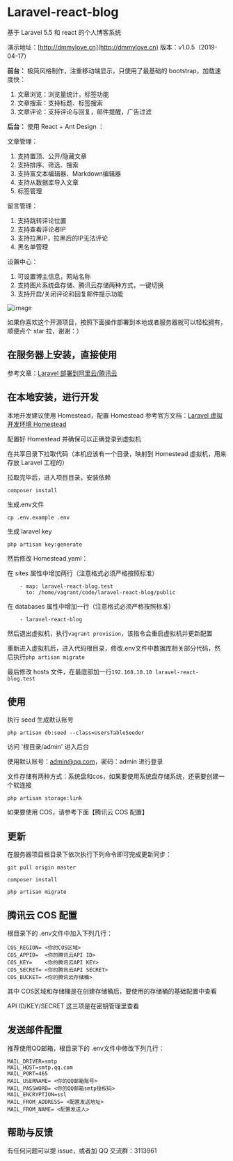 # Laravel-react-blog

基于 Laravel 5.5 和 react 的个人博客系统

演示地址：[http://dmmylove.cn](http://dmmylove.cn)
版本：v1.0.5（2019-04-17）

**前台：** 极简风格制作，注重移动端显示，只使用了最基础的 bootstrap，加载速度快：
1. 文章浏览：浏览量统计，标签功能
2. 文章搜索：支持标题、标签搜索
3. 文章评论：支持评论与回复，邮件提醒，广告过滤

**后台：** 使用 React + Ant Design ：

文章管理：
1. 支持置顶、公开/隐藏文章
2. 支持排序、筛选、搜索
3. 支持富文本编辑器、Markdown编辑器
4. 支持从数据库导入文章
5. 标签管理

留言管理：
1. 支持跳转评论位置
2. 支持查看评论者IP
3. 支持拉黑IP，拉黑后的IP无法评论
4. 黑名单管理

设置中心：
1. 可设置博主信息，网站名称
2. 支持图片系统盘存储、腾讯云存储两种方式，一键切换
3. 支持开启/关闭评论和回复邮件提示功能

![image](https://user-images.githubusercontent.com/19741140/49372628-430cb100-f736-11e8-88af-8e8a5db97539.png)

如果你喜欢这个开源项目，按照下面操作部署到本地或者服务器就可以轻松拥有，顺便点个 star 拉，谢谢：）

## 在服务器上安装，直接使用

参考文章：[Laravel 部署到阿里云/腾讯云](http://dmmylove.cn/articles/12)

## 在本地安装，进行开发

本地开发建议使用 Homestead，配置 Homestead 参考官方文档：[Laravel 虚拟开发环境 Homestead](https://laravel-china.org/docs/laravel/5.5/homestead/1285)

配置好 Homestead 并确保可以正确登录到虚拟机

在共享目录下拉取代码（本机应该有一个目录，映射到 Homestead 虚拟机，用来存放 Laravel 工程的）

拉取完毕后，进入项目目录，安装依赖

```
composer install
```

生成.env文件

```
cp .env.example .env
```

生成 laravel key

```
php artisan key:generate
```

然后修改 Homestead.yaml：

在 sites 属性中增加两行（注意格式必须严格按照标准）
```
    - map: laravel-react-blog.test
      to: /home/vagrant/code/laravel-react-blog/public
```
在 databases 属性中增加一行（注意格式必须严格按照标准）
```
    - laravel-react-blog
```

然后退出虚拟机，执行`vagrant provision`，该指令会重启虚拟机并更新配置

重新进入虚拟机后，进入代码根目录，修改.env文件中数据库相关部分代码，然后执行`php artisan migrate`

最后修改 hosts 文件，在最底部加一行`192.168.10.10 laravel-react-blog.test`

## 使用

执行 seed 生成默认账号

```
php artisan db:seed --class=UsersTableSeeder
```

访问 '根目录/admin' 进入后台

使用默认账号：admin@qq.com，密码：admin 进行登录

文件存储有两种方式：系统盘和cos，如果要使用系统盘存储系统，还需要创建一个软连接

```
php artisan storage:link
```

如果要使用 COS，请参考下面【腾讯云 COS 配置】

## 更新

在服务器项目根目录下依次执行下列命令即可完成更新同步：

```
git pull origin master

composer install

php artisan migrate
```

## 腾讯云 COS 配置

根目录下的 .env文件中加入下列几行：

```
COS_REGION= <你的COS区域>
COS_APPID=  <你的腾讯云API ID>
COS_KEY=    <你的腾讯云API KEY>
COS_SECRET= <你的腾讯云API SECRET>
COS_BUCKET= <你的腾讯云存储桶>
```

其中 COS区域和存储桶是在创建存储桶后，要使用的存储桶的基础配置中查看

API ID/KEY/SECRET 这三项是在密钥管理里查看

## 发送邮件配置

推荐使用QQ邮箱，根目录下的 .env文件中修改下列几行：

```
MAIL_DRIVER=smtp
MAIL_HOST=smtp.qq.com
MAIL_PORT=465
MAIL_USERNAME= <你的QQ邮箱账号>
MAIL_PASSWORD= <你的QQ邮箱smtp授权码>
MAIL_ENCRYPTION=ssl
MAIL_FROM_ADDRESS= <配置发送地址>
MAIL_FROM_NAME= <配置发送人>
```

## 帮助与反馈

有任何问题可以提 issue，或者加 QQ 交流群：3113961
